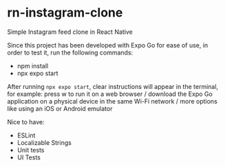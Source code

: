 # rn-instagram-clone
Simple Instagram feed clone in React Native



Since this project has been developed with Expo Go for ease of use, in order to test it, run the following commands:

- npm install
- npx expo start
  
After running `npx expo start`, clear instructions will appear in the terminal, for example: press w to run it on a web browser / download the Expo Go application on a physical device in the same Wi-Fi network / more options like using an iOS or Android emulator



Nice to have:
- ESLint
- Localizable Strings
- Unit tests
- UI Tests

